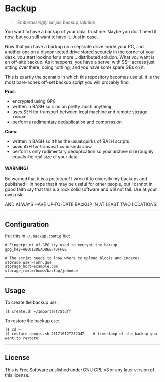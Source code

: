 # Backup

> *Embarassingly simple* backup solution.

You want to have a backup of your data, trust me.
Maybe you don't need it now, but you still want to have it.
Just in case.

Now that you have a backup on a separate drive inside your PC, and
another one on a disconnected drive stored securely in the corner of
your desk, you start looking for a more... distributed solution.
What you want is an off-site backup.
As it happens, you have a server with SSH access just sitting over
there, doing nothing, and you have some spare GBs on it.

This is exactly the scenario in which this repository becomes useful.
It is the most bare-bones off-set backup script you will probably find.

**Pros**:

- encrypted using GPG
- written in BASH so runs on pretty much anything
- uses SSH for transport between local machine and remote storage server
- performs rudimentary deduplication and compression

**Cons**:

- written in BASH so it has the usual quirks of BASH scripts
- uses SSH for transport so is kinda slow
- performs only rudimentary deduplication so your archive size roughly equals the real size of your data


#### WARNING!

Be warned that it is a prototype!
I wrote it to diversify my backups and published it in hope that it may be useful for other people, but
I cannot in good faith say that this is a rock solid software and will not fail.
Use at your own risk.

AND ALWAYS HAVE UP-TO-DATE BACKUP IN AT LEAST TWO LOCATIONS!


----

## Configuration

Put this in `~/.backup.config` file:

```
# Fingerprint of GPG key used to encrypt the backup.
gpg_key=ABC012DEADBEEFC0FFEE

# The script needs to know where to upload blocks and indexes.
storage_user=john.doe
storage_host=example.com
storage_root=/home/backup/johndoe
```


----

## Usage

To create the backup use:

```
]$ create.sh ~/Important/Stuff
```

To restore the backup use:

```
]$ cd ~
]$ restore-remote.sh 20171012T232347    # timestamp of the backup you want to restore
```


----

## License

This is Free Software published under GNU GPL v3 or any later version of this license.
